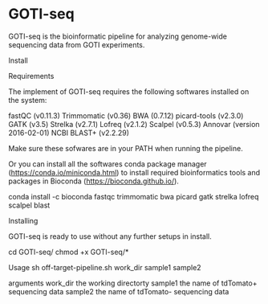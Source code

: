 # GOTI-seq

GOTI-seq is the bioinformatic pipeline for analyzing genome-wide sequencing data from GOTI experiments.

Install

Requirements

The implement of GOTI-seq requires the following softwares installed on the system:

fastQC (v0.11.3)
Trimmomatic (v0.36)
BWA (0.7.12)
picard-tools (v2.3.0)
GATK (v3.5)
Strelka (v2.7.1)
Lofreq (v2.1.2)
Scalpel (v0.5.3)
Annovar (version 2016-02-01)
NCBI BLAST+ (v2.2.29)

Make sure these sofwares are in your PATH when running the pipeline.

Or you can install all the softwares conda package manager (https://conda.io/miniconda.html) to 
install required bioinformatics tools and packages in Bioconda (https://bioconda.github.io/).

conda install -c bioconda fastqc trimmomatic bwa picard gatk strelka lofreq scalpel blast

Installing

GOTI-seq is ready to use without any further setups in install.

cd GOTI-seq/
chmod +x GOTI-seq/*

Usage
sh off-target-pipeline.sh work_dir sample1 sample2

arguments
work_dir the working directorty
sample1 the name of tdTomato+ sequencing data
sample2 the name of tdTomato- sequencing data


